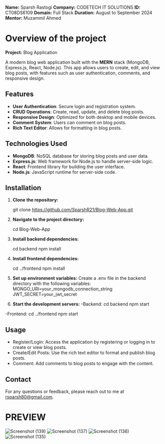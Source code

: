 **Name:** Sparsh Rastogi
**Company:** CODETECH IT SOLUTIONS
**ID:** CT08DS6109
**Domain:** Full Stack
**Duration:** August to September 2024
**Mentor:** Muzammil Ahmed

# Overview of the project

**Project:** Blog Application

A modern blog web application built with the **MERN** stack (MongoDB, Express.js, React, Node.js). This app allows users to create, edit, and view blog posts, with features such as user authentication, comments, and responsive design.

## Features

- **User Authentication**: Secure login and registration system.
- **CRUD Operations**: Create, read, update, and delete blog posts.
- **Responsive Design**: Optimized for both desktop and mobile devices.
- **Comment System**: Users can comment on blog posts.
- **Rich Text Editor**: Allows for formatting in blog posts.

## Technologies Used

- **MongoDB**: NoSQL database for storing blog posts and user data.
- **Express.js**: Web framework for Node.js to handle server-side logic.
- **React**: Frontend library for building the user interface.
- **Node.js**: JavaScript runtime for server-side code.

## Installation

1. **Clone the repository:**
   
   git clone https://github.com/SparshR21/Blog-Web-App.git
   
2. **Navigate to the project directory:**

   cd Blog-Web-App

3. **Install backend dependencies:**

   cd backend
   npm install

4. **Install frontend dependencies:**

   cd ../frontend
   npm install

5. **Set up environment variables:**
   Create a .env file in the backend directory with the following variables:
   MONGO_URI=your_mongodb_connection_string
   JWT_SECRET=your_jwt_secret

6. **Start the development servers:**
   -Backend:
     cd backend
     npm start
   
  -Frontend:
     cd ../frontend
     npm start

## Usage
- Register/Login: Access the application by registering or logging in to create or view blog posts.
- Create/Edit Posts: Use the rich text editor to format and publish blog posts.
- Comment: Add comments to blog posts to engage with the content.

## Contact
For any questions or feedback, please reach out to me at rsparsh80@gmail.com.

# PREVIEW

![Screenshot (139)](https://github.com/user-attachments/assets/9239cc82-b41d-4922-856f-9976f022acd5)
![Screenshot (137)](https://github.com/user-attachments/assets/9c71c222-baf5-44d3-a86a-39007e8ad61f)
![Screenshot (136)](https://github.com/user-attachments/assets/0c9335d7-c492-47c1-a348-c0721b60aa47)
![Screenshot (135)](https://github.com/user-attachments/assets/29c65f57-04bd-419c-b594-d61c58cea973)


